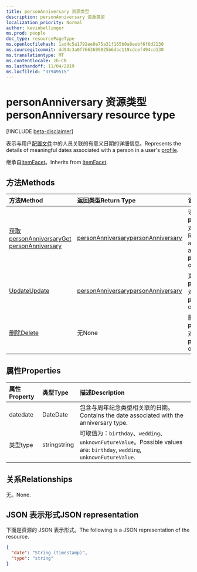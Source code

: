 ```yaml
---
title: personAnniversary 资源类型
description: personAnniversary 资源类型
localization_priority: Normal
author: kevinbellinger
ms.prod: people
doc_type: resourcePageType
ms.openlocfilehash: 1ad4c5a1792ee0e75a31f165b0a8eebf6f0d2130
ms.sourcegitcommit: dd94c3a0f7663699825b6dbc119cdcef494cd130
ms.translationtype: MT
ms.contentlocale: zh-CN
ms.lasthandoff: 11/04/2019
ms.locfileid: "37949515"
---
```

# <a name="personanniversary-resource-type"></a><span data-ttu-id="97972-103">personAnniversary 资源类型</span><span class="sxs-lookup"><span data-stu-id="97972-103">personAnniversary resource type</span></span>

[!INCLUDE [beta-disclaimer](../../includes/beta-disclaimer.md)]

<span data-ttu-id="97972-104">表示与用户[配置文件](profile.md)中的人员关联的有意义日期的详细信息。</span><span class="sxs-lookup"><span data-stu-id="97972-104">Represents the details of meaningful dates associated with a person in a user's [profile](profile.md).</span></span>

<span data-ttu-id="97972-105">继承自[itemFacet](itemFacet.md)。</span><span class="sxs-lookup"><span data-stu-id="97972-105">Inherits from [itemFacet](itemFacet.md).</span></span>

## <a name="methods"></a><span data-ttu-id="97972-106">方法</span><span class="sxs-lookup"><span data-stu-id="97972-106">Methods</span></span>

| <span data-ttu-id="97972-107">方法</span><span class="sxs-lookup"><span data-stu-id="97972-107">Method</span></span>                                                   | <span data-ttu-id="97972-108">返回类型</span><span class="sxs-lookup"><span data-stu-id="97972-108">Return Type</span></span>                               | <span data-ttu-id="97972-109">说明</span><span class="sxs-lookup"><span data-stu-id="97972-109">Description</span></span>                                                    |
|:---------------------------------------------------------|:------------------------------------------|:---------------------------------------------------------------|
| [<span data-ttu-id="97972-110">获取 personAnniversary</span><span class="sxs-lookup"><span data-stu-id="97972-110">Get personAnniversary</span></span>](../api/personanniversary-get.md) | [<span data-ttu-id="97972-111">personAnniversary</span><span class="sxs-lookup"><span data-stu-id="97972-111">personAnniversary</span></span>](personanniversary.md) | <span data-ttu-id="97972-112">读取**personAnniversary**对象的属性和关系。</span><span class="sxs-lookup"><span data-stu-id="97972-112">Read the properties and relationships of a **personAnniversary** object.</span></span> |
| [<span data-ttu-id="97972-113">Update</span><span class="sxs-lookup"><span data-stu-id="97972-113">Update</span></span>](../api/personanniversary-update.md)             | [<span data-ttu-id="97972-114">personAnniversary</span><span class="sxs-lookup"><span data-stu-id="97972-114">personAnniversary</span></span>](personanniversary.md) | <span data-ttu-id="97972-115">更新**personAnniversary**对象。</span><span class="sxs-lookup"><span data-stu-id="97972-115">Update a **personAnniversary** object.</span></span>                               |
| [<span data-ttu-id="97972-116">删除</span><span class="sxs-lookup"><span data-stu-id="97972-116">Delete</span></span>](../api/personanniversary-delete.md)             | <span data-ttu-id="97972-117">无</span><span class="sxs-lookup"><span data-stu-id="97972-117">None</span></span>                                      | <span data-ttu-id="97972-118">删除**personAnniversary**对象。</span><span class="sxs-lookup"><span data-stu-id="97972-118">Delete a **personAnniversary** object.</span></span>                               |

## <a name="properties"></a><span data-ttu-id="97972-119">属性</span><span class="sxs-lookup"><span data-stu-id="97972-119">Properties</span></span>

| <span data-ttu-id="97972-120">属性</span><span class="sxs-lookup"><span data-stu-id="97972-120">Property</span></span>     | <span data-ttu-id="97972-121">类型</span><span class="sxs-lookup"><span data-stu-id="97972-121">Type</span></span>        | <span data-ttu-id="97972-122">描述</span><span class="sxs-lookup"><span data-stu-id="97972-122">Description</span></span>                                                      |
|:-------------|:------------|:-----------------------------------------------------------------|
|<span data-ttu-id="97972-123">date</span><span class="sxs-lookup"><span data-stu-id="97972-123">date</span></span>          |<span data-ttu-id="97972-124">Date</span><span class="sxs-lookup"><span data-stu-id="97972-124">Date</span></span>         | <span data-ttu-id="97972-125">包含与周年纪念类型相关联的日期。</span><span class="sxs-lookup"><span data-stu-id="97972-125">Contains the date associated with the anniversary type.</span></span>         |
|<span data-ttu-id="97972-126">类型</span><span class="sxs-lookup"><span data-stu-id="97972-126">type</span></span>          |<span data-ttu-id="97972-127">string</span><span class="sxs-lookup"><span data-stu-id="97972-127">string</span></span>       | <span data-ttu-id="97972-128">可取值为：`birthday`、`wedding`、`unknownFutureValue`。</span><span class="sxs-lookup"><span data-stu-id="97972-128">Possible values are: `birthday`, `wedding`, `unknownFutureValue`.</span></span>|

## <a name="relationships"></a><span data-ttu-id="97972-129">关系</span><span class="sxs-lookup"><span data-stu-id="97972-129">Relationships</span></span>

<span data-ttu-id="97972-130">无。</span><span class="sxs-lookup"><span data-stu-id="97972-130">None.</span></span>

## <a name="json-representation"></a><span data-ttu-id="97972-131">JSON 表示形式</span><span class="sxs-lookup"><span data-stu-id="97972-131">JSON representation</span></span>

<span data-ttu-id="97972-132">下面是资源的 JSON 表示形式。</span><span class="sxs-lookup"><span data-stu-id="97972-132">The following is a JSON representation of the resource.</span></span> 

<!-- {
  "blockType": "resource",
  "optionalProperties": [

  ],
  "@odata.type": "microsoft.graph.personAnniversary",
  "baseType": ""
}-->

```json
{
  "date": "String (timestamp)",
  "type": "string"
}
```

<!-- uuid: 16cd6b66-4b1a-43a1-adaf-3a886856ed98
2019-02-04 14:57:30 UTC -->
<!-- {
  "type": "#page.annotation",
  "description": "personAnniversary resource",
  "keywords": "",
  "section": "documentation",
  "tocPath": ""
}-->
